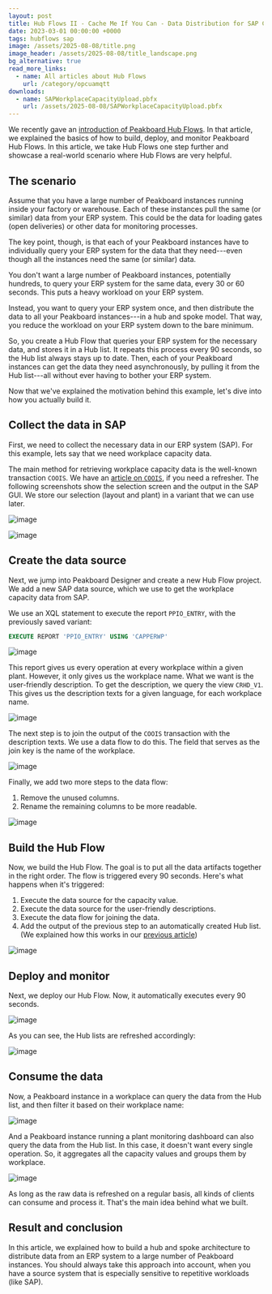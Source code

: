 ```yaml
---
layout: post
title: Hub Flows II - Cache Me If You Can - Data Distribution for SAP Capacity Data
date: 2023-03-01 00:00:00 +0000
tags: hubflows sap
image: /assets/2025-08-08/title.png
image_header: /assets/2025-08-08/title_landscape.png
bg_alternative: true
read_more_links:
  - name: All articles about Hub Flows
    url: /category/opcuamqtt
downloads:
  - name: SAPWorkplaceCapacityUpload.pbfx
    url: /assets/2025-08-08/SAPWorkplaceCapacityUpload.pbfx
---
```

We recently gave an [introduction of Peakboard Hub Flows](/Hub-FLows-I-Getting-started-and-learn-how-to-historize-MQTT-messages.html). In that article, we explained the basics of how to build, deploy, and monitor Peakboard Hub Flows. In this article, we take Hub Flows one step further and showcase a real-world scenario where Hub Flows are very helpful.

## The scenario

Assume that you have a large number of Peakboard instances running inside your factory or warehouse. Each of these instances pull the same (or similar) data from your ERP system. This could be the data for loading gates (open deliveries) or other data for monitoring processes.

The key point, though, is that each of your Peakboard instances have to individually query your ERP system for the data that they need---even though all the instances need the same (or similar) data.

You don't want a large number of Peakboard instances, potentially hundreds, to query your ERP system for the same data, every 30 or 60 seconds. This puts a heavy workload on your ERP system.

Instead, you want to query your ERP system once, and then distribute the data to all your Peakboard instances---in a hub and spoke model. That way, you reduce the workload on your ERP system down to the bare minimum.

So, you create a Hub Flow that queries your ERP system for the necessary data, and stores it in a Hub list. It repeats this process every 90 seconds, so the Hub list always stays up to date. Then, each of your Peakboard instances can get the data they need asynchronously, by pulling it from the Hub list---all without ever having to bother your ERP system.

Now that we've explained the motivation behind this example, let's dive into how you actually build it.

## Collect the data in SAP

First, we need to collect the necessary data in our ERP system (SAP). For this example, lets say that we need workplace capacity data.

The main method for retrieving workplace capacity data is the well-known transaction `COOIS`. We have an [article on `COOIS`](/Dismantle-SAP-Production-How-to-get-the-next-work-orders-of-a-workplace-by-using-COOIS-transaction-in-Peakboard.html), if you need a refresher. The following screenshots show the selection screen and the output in the SAP GUI. We store our selection (layout and plant) in a variant that we can use later.

![image](/assets/2025-08-08/010.png)

![image](/assets/2025-08-08/020.png)

## Create the data source

Next, we jump into Peakboard Designer and create a new Hub Flow project. We add a new SAP data source, which we use to get the workplace capacity data from SAP. 

We use an XQL statement to execute the report `PPIO_ENTRY`, with the previously saved variant:
```sql
EXECUTE REPORT 'PPIO_ENTRY' USING 'CAPPERWP'
```

![image](/assets/2025-08-08/030.png)

This report gives us every operation at every workplace within a given plant. However, it only gives us the workplace name. What we want is the user-friendly description. To get the description, we query the view `CRHD_V1`. This gives us the description texts for a given language, for each workplace name.

![image](/assets/2025-08-08/040.png)

The next step is to join the output of the `COOIS` transaction with the description texts. We use a data flow to do this. The field that serves as the join key is the name of the workplace.

![image](/assets/2025-08-08/050.png)

Finally, we add two more steps to the data flow:
1. Remove the unused columns.
2. Rename the remaining columns to be more readable.

![image](/assets/2025-08-08/060.png)

## Build the Hub Flow

Now, we build the Hub Flow. The goal is to put all the data artifacts together in the right order. The flow is triggered every 90 seconds. Here's what happens when it's triggered:

1. Execute the data source for the capacity value.
1. Execute the data source for the user-friendly descriptions.
1. Execute the data flow for joining the data.
1. Add the output of the previous step to an automatically created Hub list. (We explained how this works in our [previous article](/Hub-FLows-I-Getting-started-and-learn-how-to-historize-MQTT-messages.html))

![image](/assets/2025-08-08/070.png)

## Deploy and monitor

Next, we deploy our Hub Flow. Now, it automatically executes every 90 seconds.

![image](/assets/2025-08-08/080.png)

As you can see, the Hub lists are refreshed accordingly:

![image](/assets/2025-08-08/090.png)

## Consume the data

Now, a Peakboard instance in a workplace can query the data from the Hub list, and then filter it based on their workplace name:

![image](/assets/2025-08-08/100.png)

And a Peakboard instance running a plant monitoring dashboard can also query the data from the Hub list. In this case, it doesn't want every single operation. So, it aggregates all the capacity values and groups them by workplace.

![image](/assets/2025-08-08/110.png)

As long as the raw data is refreshed on a regular basis, all kinds of clients can consume and process it. That's the main idea behind what we built.

## Result and conclusion

In this article, we explained how to build a hub and spoke architecture to distribute data from an ERP system to a large number of Peakboard instances. You should always take this approach into account, when you have a source system that is especially sensitive to repetitive workloads (like SAP).
